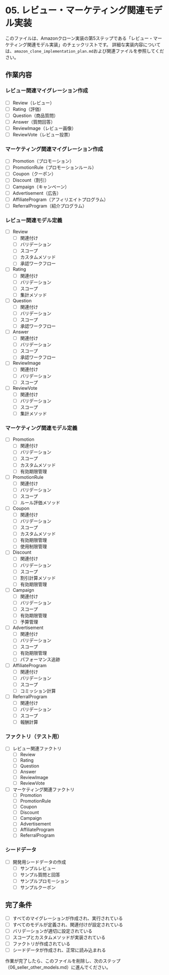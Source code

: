 # 05. レビュー・マーケティング関連モデル実装

このファイルは、Amazonクローン実装の第5ステップである「レビュー・マーケティング関連モデル実装」のチェックリストです。
詳細な実装内容については、`amazon_clone_implementation_plan.md`および関連ファイルを参照してください。

## 作業内容

### レビュー関連マイグレーション作成
- [ ] Review（レビュー）
- [ ] Rating（評価）
- [ ] Question（商品質問）
- [ ] Answer（質問回答）
- [ ] ReviewImage（レビュー画像）
- [ ] ReviewVote（レビュー投票）

### マーケティング関連マイグレーション作成
- [ ] Promotion（プロモーション）
- [ ] PromotionRule（プロモーションルール）
- [ ] Coupon（クーポン）
- [ ] Discount（割引）
- [ ] Campaign（キャンペーン）
- [ ] Advertisement（広告）
- [ ] AffiliateProgram（アフィリエイトプログラム）
- [ ] ReferralProgram（紹介プログラム）

### レビュー関連モデル定義
- [ ] Review
  - [ ] 関連付け
  - [ ] バリデーション
  - [ ] スコープ
  - [ ] カスタムメソッド
  - [ ] 承認ワークフロー
- [ ] Rating
  - [ ] 関連付け
  - [ ] バリデーション
  - [ ] スコープ
  - [ ] 集計メソッド
- [ ] Question
  - [ ] 関連付け
  - [ ] バリデーション
  - [ ] スコープ
  - [ ] 承認ワークフロー
- [ ] Answer
  - [ ] 関連付け
  - [ ] バリデーション
  - [ ] スコープ
  - [ ] 承認ワークフロー
- [ ] ReviewImage
  - [ ] 関連付け
  - [ ] バリデーション
  - [ ] スコープ
- [ ] ReviewVote
  - [ ] 関連付け
  - [ ] バリデーション
  - [ ] スコープ
  - [ ] 集計メソッド

### マーケティング関連モデル定義
- [ ] Promotion
  - [ ] 関連付け
  - [ ] バリデーション
  - [ ] スコープ
  - [ ] カスタムメソッド
  - [ ] 有効期限管理
- [ ] PromotionRule
  - [ ] 関連付け
  - [ ] バリデーション
  - [ ] スコープ
  - [ ] ルール評価メソッド
- [ ] Coupon
  - [ ] 関連付け
  - [ ] バリデーション
  - [ ] スコープ
  - [ ] カスタムメソッド
  - [ ] 有効期限管理
  - [ ] 使用制限管理
- [ ] Discount
  - [ ] 関連付け
  - [ ] バリデーション
  - [ ] スコープ
  - [ ] 割引計算メソッド
  - [ ] 有効期限管理
- [ ] Campaign
  - [ ] 関連付け
  - [ ] バリデーション
  - [ ] スコープ
  - [ ] 有効期限管理
  - [ ] 予算管理
- [ ] Advertisement
  - [ ] 関連付け
  - [ ] バリデーション
  - [ ] スコープ
  - [ ] 有効期限管理
  - [ ] パフォーマンス追跡
- [ ] AffiliateProgram
  - [ ] 関連付け
  - [ ] バリデーション
  - [ ] スコープ
  - [ ] コミッション計算
- [ ] ReferralProgram
  - [ ] 関連付け
  - [ ] バリデーション
  - [ ] スコープ
  - [ ] 報酬計算

### ファクトリ（テスト用）
- [ ] レビュー関連ファクトリ
  - [ ] Review
  - [ ] Rating
  - [ ] Question
  - [ ] Answer
  - [ ] ReviewImage
  - [ ] ReviewVote
- [ ] マーケティング関連ファクトリ
  - [ ] Promotion
  - [ ] PromotionRule
  - [ ] Coupon
  - [ ] Discount
  - [ ] Campaign
  - [ ] Advertisement
  - [ ] AffiliateProgram
  - [ ] ReferralProgram

### シードデータ
- [ ] 開発用シードデータの作成
  - [ ] サンプルレビュー
  - [ ] サンプル質問と回答
  - [ ] サンプルプロモーション
  - [ ] サンプルクーポン

## 完了条件
- [ ] すべてのマイグレーションが作成され、実行されている
- [ ] すべてのモデルが定義され、関連付けが設定されている
- [ ] バリデーションが適切に設定されている
- [ ] スコープとカスタムメソッドが実装されている
- [ ] ファクトリが作成されている
- [ ] シードデータが作成され、正常に読み込まれる

作業が完了したら、このファイルを削除し、次のステップ（06_seller_other_models.md）に進んでください。
